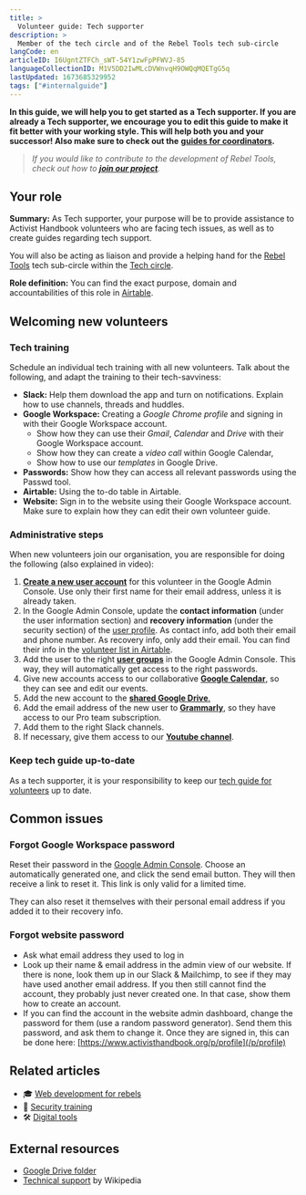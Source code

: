 ```yaml
---
title: >
  Volunteer guide: Tech supporter
description: >
  Member of the tech circle and of the Rebel Tools tech sub-circle
langCode: en
articleID: I6UgntZTFCh_sWT-54Y1zwFpPFWVJ-85
languageCollectionID: M1V5DD2IwMLcDVWnvqH9OWQqMQETgG5q
lastUpdated: 1673685329952
tags: ["#internalguide"]
---
```


**In this guide, we will help you to get started as a Tech supporter. If you are already a Tech supporter, we encourage you to edit this guide to make it fit better with your working style. This will help both you and your successor! Also make sure to check out the** [**guides for coordinators**](/support)**.**

> _If you would like to contribute to the development of Rebel Tools, check out how to_ [_**join our project**_](https://mailchi.mp/activisthandbook/rebeltools)_._

## **Your role**

**Summary:** As Tech supporter, your purpose will be to provide assistance to Activist Handbook volunteers who are facing tech issues, as well as to create guides regarding tech support.

You will also be acting as liaison and provide a helping hand for the [Rebel Tools](https://rebel.tools/) tech sub-circle within the [Tech circle](/support/tech).

**Role definition:** You can find the exact purpose, domain and accountabilities of this role in [Airtable](https://airtable.com/appVJ580r68oWQ6M4/tblTRJuhY3VDCNwJr/viwQ80eK0aE226gpv/recEGgaTvEJT4fmgY?blocks=hide).

## Welcoming new volunteers

### Tech training

Schedule an individual tech training with all new volunteers. Talk about the following, and adapt the training to their tech-savviness:

-   **Slack:** Help them download the app and turn on notifications. Explain how to use channels, threads and huddles.
-   **Google Workspace:** Creating a _Google Chrome profile_ and signing in with their Google Workspace account.
    -   Show how they can use their _Gmail_, _Calendar_ and _Drive_ with their Google Workspace account.
    -   Show how they can create a _video call_ within Google Calendar,
    -   Show how to use our _templates_ in Google Drive.
-   **Passwords:** Show how they can access all relevant passwords using the Passwd tool.
-   **Airtable:** Using the to-do table in Airtable.
-   **Website:** Sign in to the website using their Google Workspace account. Make sure to explain how they can edit their own volunteer guide.

### Administrative steps

<div></div>

When new volunteers join our organisation, you are responsible for doing the following (also explained in video):

1.  [**Create a new user account**](https://admin.google.com/ac/users) for this volunteer in the Google Admin Console. Use only their first name for their email address, unless it is already taken.
2.  In the Google Admin Console, update the **contact information** (under the user information section) and **recovery information** (under the security section) of the [user profile](https://admin.google.com/ac/users/). As contact info, add both their email and phone number. As recovery info, only add their email. You can find their info in the [volunteer list in Airtable](https://airtable.com/appVJ580r68oWQ6M4/tblOYDNnw2Jv949h5/viwkZvqrSbpuyXrpp?blocks=hide).
3.  Add the user to the right [**user groups**](https://admin.google.com/ac/groups) in the Google Admin Console. This way, they will automatically get access to the right passwords.
4.  Give new accounts access to our collaborative [**Google Calendar**](https://calendar.google.com/calendar/u/0/r/settings/calendar/Y29udGFjdEBhY3RpdmlzdGhhbmRib29rLm9yZw), so they can see and edit our events.
5.  Add the new account to the [**shared Google Drive**.](https://drive.google.com/drive/folders/0AOSIwq58KDWkUk9PVA)
6.  Add the email address of the new user to [**Grammarly**](https://account.grammarly.com/admin/members), so they have access to our Pro team subscription.
7.  Add them to the right Slack channels.
8.  If necessary, give them access to our [**Youtube channel**](https://myaccount.google.com/brandaccounts/100560831827122397974/view?rapt=AEjHL4PDx8eFe9hKTHEkY5XSe1uyJZAaYLBW5KUiTQAc_0siRwdtIDk8briqneR5KI0yTySlfVOkrDtqhvO-CPAr7X2Ii31NwQ).

### Keep tech guide up-to-date

As a tech supporter, it is your responsibility to keep our [tech guide for volunteers](/support/tools) up to date.

## Common issues

### Forgot Google Workspace password

Reset their password in the [Google Admin Console](https://admin.google.com/ac/users/). Choose an automatically generated one, and click the send email button. They will then receive a link to reset it. This link is only valid for a limited time.

They can also reset it themselves with their personal email address if you added it to their recovery info.

### Forgot website password

-   Ask what email address they used to log in
-   Look up their name & email address in the admin view of our website. If there is none, look them up in our Slack & Mailchimp, to see if they may have used another email address. If you then still cannot find the account, they probably just never created one. In that case, show them how to create an account.
-   If you can find the account in the website admin dashboard, change the password for them (use a random password generator). Send them this password, and ask them to change it. Once they are signed in, this can be done here: [https://www.activisthandbook.org/p/profile](/p/profile)

## **Related articles**

-   🎓 [Web development for rebels](/academy/web-dev)
-   🔐 [Security training](/support/tech/security-training)
-   🛠 [Digital tools](/tools)

## **External resources**

-   [Google Drive folder](https://drive.google.com/drive/u/0/folders/1TicTaeF_0VOxiAYWqPqNi7-OYsRmMGti)
-   [Technical support](https://en.wikipedia.org/wiki/Technical_support) by Wikipedia